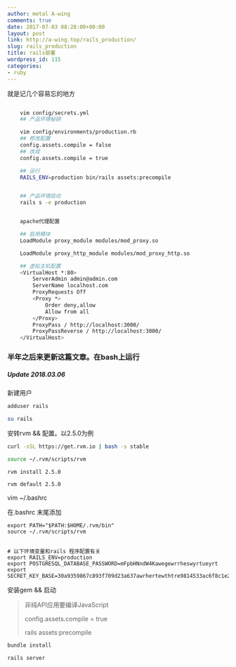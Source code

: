 ```yaml
---
author: metal A-wing
comments: true
date: 2017-07-03 08:28:00+00:00
layout: post
link: http://a-wing.top/rails_production/
slug: rails_production
title: rails部署
wordpress_id: 115
categories:
- ruby
---
```


就是记几个容易忘的地方


```sh

    vim config/secrets.yml
    ## 产品环境秘钥

    vim config/environments/production.rb
    ## 修改配置
    config.assets.compile = false
    ## 改成
    config.assets.compile = true

    ## 运行
    RAILS_ENV=production bin/rails assets:precompile


    ## 产品环境启动
    rails s -e production


    apache代理配置

    ## 启用模块
    LoadModule proxy_module modules/mod_proxy.so

    LoadModule proxy_http_module modules/mod_proxy_http.so

    ## 虚拟主机配置
    <VirtualHost *:80>
        ServerAdmin admin@admin.com
        ServerName localhost.com
        ProxyRequests Off
        <Proxy *>
            Order deny,allow
            Allow from all
        </Proxy>
        ProxyPass / http://localhost:3000/
        ProxyPassReverse / http://localhost:3000/
    </VirtualHost>
```

### 半年之后来更新这篇文章。在bash上运行

##### Update 2018.03.06

新建用户

```sh
adduser rails

su rails

```
安转rvm && 配置。以2.5.0为例

```sh
curl -sSL https://get.rvm.io | bash -s stable

source ~/.rvm/scripts/rvm

rvm install 2.5.0

rvm default 2.5.0
```



vim ~/.bashrc

在.bashrc 末尾添加
```bssh
export PATH="$PATH:$HOME/.rvm/bin"
source ~/.rvm/scripts/rvm


# 以下环境变量和rails 程序配置有关
export RAILS_ENV=production
export POSTGRESQL_DATABASE_PASSWORD=mFpbHNndW4Kawegewrrheswyrtueyrt
export SECRET_KEY_BASE=30a9359867c893f709d23a637awrhertewthtre9814533ac6f8c1e20fe0dbe1251055c70d00dd5accf487b6702443d7a0afde075f7fc8b85d1710668936

```


安装gem && 启动

> 非纯API应用要编译JavaScript
>
> config.assets.compile = true
>
> rails assets:precompile

```sh
bundle install

rails server
```


